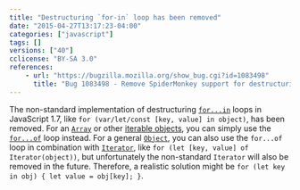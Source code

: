 ```yaml
---
title: "Destructuring `for-in` loop has been removed"
date: "2015-04-27T13:17:23-04:00"
categories: ["javascript"]
tags: []
versions: ["40"]
cclicense: "BY-SA 3.0"
references:
    - url: "https://bugzilla.mozilla.org/show_bug.cgi?id=1083498"
      title: "Bug 1083498 - Remove SpiderMonkey support for destructuring for-in (JS1.7-only language extension)"
---
```

The non-standard implementation of destructuring [`for...in`](https://developer.mozilla.org/docs/Web/JavaScript/Reference/Statements/for...in) loops in JavaScript 1.7, like `for (var/let/const [key, value] in object)`, has been removed. For an [`Array`](https://developer.mozilla.org/docs/Web/JavaScript/Reference/Global_Objects/Array) or other [iterable objects](https://developer.mozilla.org/docs/Web/JavaScript/Reference/Iteration_protocols), you can simply use the [`for...of`](https://developer.mozilla.org/docs/Web/JavaScript/Reference/Statements/for...of) loop instead. For a general [`Object`](https://developer.mozilla.org/docs/Web/JavaScript/Reference/Global_Objects/Object), you can also use the `for...of` loop in combination with [`Iterator`](https://developer.mozilla.org/docs/Web/JavaScript/Reference/Global_Objects/Iterator), like `for (let [key, value] of Iterator(object))`, but unfortunately the non-standard `Iterator` will also be removed in the future. Therefore, a realistic solution might be `for (let key in obj) { let value = obj[key]; }`.
